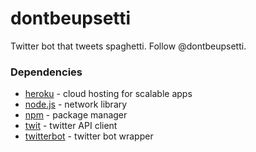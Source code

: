 # dontbeupsetti
Twitter bot that tweets spaghetti. Follow @dontbeupsetti. 

### Dependencies

+ [heroku](https://www.heroku.com/home) - cloud hosting for scalable apps
+ [node.js](https://nodejs.org/en/) - network library
+ [npm](https://www.npmjs.com/) - package manager
+ [twit](https://www.npmjs.com/package/twit) - twitter API client 
+ [twitterbot](https://www.npmjs.com/package/twitterbot) - twitter bot wrapper
